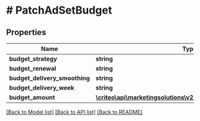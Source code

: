 # # PatchAdSetBudget

## Properties

Name | Type | Description | Notes
------------ | ------------- | ------------- | -------------
**budget_strategy** | **string** |  | [optional]
**budget_renewal** | **string** |  | [optional]
**budget_delivery_smoothing** | **string** |  | [optional]
**budget_delivery_week** | **string** |  | [optional]
**budget_amount** | [**\criteo\api\marketingsolutions\v2023_07\Model\NillableDecimal**](NillableDecimal.md) |  | [optional]

[[Back to Model list]](../../README.md#models) [[Back to API list]](../../README.md#endpoints) [[Back to README]](../../README.md)
